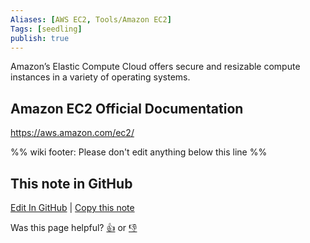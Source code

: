 ```yaml
---
Aliases: [AWS EC2, Tools/Amazon EC2]
Tags: [seedling]
publish: true
---
```


Amazon’s Elastic Compute Cloud offers secure and resizable compute instances in a variety of operating systems.

## Amazon EC2 Official Documentation

https://aws.amazon.com/ec2/

%% wiki footer: Please don't edit anything below this line %%

## This note in GitHub

<span class="git-footer">[Edit In GitHub](https://github.dev/data-engineering-community/data-engineering-wiki/blob/main/Tools/Compute/Amazon%20EC2.md "git-hub-edit-note") | [Copy this note](https://raw.githubusercontent.com/data-engineering-community/data-engineering-wiki/main/Tools/Compute/Amazon%20EC2.md "git-hub-copy-note")</span>

<span class="git-footer">Was this page helpful?
[👍](https://tally.so/r/mOaxjk?rating=Yes&url=https://dataengineering.wiki/Tools/Compute/Amazon%20EC2) or [👎](https://tally.so/r/mOaxjk?rating=No&url=https://dataengineering.wiki/Tools/Compute/Amazon%20EC2)</span>
